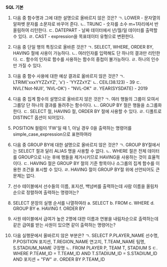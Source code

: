 **SQL 기본**
1. 다음 중 함수명과 그에 대한 설명으로 올바르지 않은 것은?
    ㄱ. LOWER - 문자열의 알파벳 문자를 소문자로 바꾸어 준다.
    ㄴ. TRUNC - 숫자를 소수 m+1자리에서 반올림하여 리턴한다.
    ㄷ. DATEPART - 날짜 데이터에서 년/월/일 데이터를 출력할 수 있다.
    ㄹ. CAST - expression을 목표데이터 유형으로 변환한다.
    
2. 다음 중 단일 행의 특징으로 올바른 것은?
    ㄱ. SELECT, WHERE, ORDER BY, HAVING 절에 사용이 가능하다.
    ㄴ. 여러인자를 입력해도 단 하나의 결과만 리턴한다.
    ㄷ. 함수의 인자로 함수를 사용하는 함수의 중첩이 불가능하다.
    ㄹ. 하나의 인수만 가질 수 있다.
    
3. 다음 중 함수 사용에 대한 예상 결과로 옮바르지 않은 것은?
     ㄱ. LTRIM('xxxYYZZxYZ', 'x') - 'YYZZxYZ'
     ㄴ. CEIL(38.123) - 39
     ㄷ. NVL('Not-NUll', 'NVL-OK') - "NVL-OK"
     ㄹ. YEAR(SYSDATE) - 2019
     
 4. 다음 중 집계 함수의 설명으로 올바르지 않은 것은?
    ㄱ. 여러 행들의 그룹이 모여서 그룹당 단 하나의 결과를 돌려주는 함수이다.
    ㄴ. GROUP BY 절은 행들을 소그룹화 한다.
    ㄷ. SELECT 절, HAVING 절, ORDER BY 절에 사용할 수 있다.
    ㄹ. 디폴트로 DISTINCT 옵션이 되어있다.
   
5. POSITION 컬럼이 'FW'일 때 1, 아닐 경우 0을 출력하는 명령어를 simple_case_expression으로 표현하여라


6. 다음 중 GROUP BY에 대한 설명으로 올바르지 않은 것은?
    ㄱ. GROUP BY절에서는 SELECT 절과 달리 ALIAS 명을 사용할 수 없다.
    ㄴ. WHERE 절은 전체 데이터를 GROUP으로 나눈 후에 행들을 제거시키므로 HAVING을 사용하는 것이 효율적이다.
    ㄷ. HAVING 절은 GROUP BY 절의 기준 항목이나 소그룹의 집계 함수를 이용한 조건을 표시할 수 있다.
    ㄹ. HAVING 절이 GROUP BY절 위에 선언되어도 큰 문제는 없다.    

7. 선수 테이블에서 선수들의 이름, 포지션, 백넘버를 출력하는데 사람 이름을 올림차순으로 정렬하여 출력하는 명령어는?


8. SELECT 문장의 실행 순서를 나열하여라
    a. SELECT
    b. FROM
    c. WHERE
    d. GROUP BY
    e. HAVING
    f. ORDER BY
    
9. 사원 테이블에서 급여가 높은 2명에 대한 이름과 연봉을 내림차순으로 출력하는데 같은 급여를 받는 사원이 있으면 같이 출력하는 명령어는?


10. 다음 실행문에서 올바르지 않은 부분은?
    ㄱ. SELECT P.PLAYER_NAME 선수명, P.POSITION 포지션, T.REGION_NAME 연고지, T.TEAM_NAME 팀명, S.STADIUM_NAME 구장명
    ㄴ. FROM PLAYER P, TEAM T, STADIUM S
    ㄷ. WHERE P.TEAM_ID = T.TEAM_ID AND T.STADIUM_ID = S.STADIUM_ID AND 포지션 = "FW"
    ㄹ. ORDER BY P.TEAM_ID